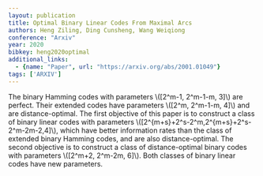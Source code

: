 ```yaml
---
layout: publication
title: Optimal Binary Linear Codes From Maximal Arcs
authors: Heng Ziling, Ding Cunsheng, Wang Weiqiong
conference: "Arxiv"
year: 2020
bibkey: heng2020optimal
additional_links:
  - {name: "Paper", url: "https://arxiv.org/abs/2001.01049"}
tags: ['ARXIV']
---
```

The binary Hamming codes with parameters \\([2^m-1, 2^m-1-m, 3]\\) are perfect. Their extended codes have parameters \\([2^m, 2^m-1-m, 4]\\) and are distance-optimal. The first objective of this paper is to construct a class of binary linear codes with parameters \\([2^\{m+s\}+2^s-2^m,2^\{m+s\}+2^s-2^m-2m-2,4]\\), which have better information rates than the class of extended binary Hamming codes, and are also distance-optimal. The second objective is to construct a class of distance-optimal binary codes with parameters \\([2^m+2, 2^m-2m, 6]\\). Both classes of binary linear codes have new parameters.
